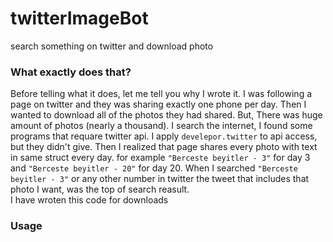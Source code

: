 # twitterImageBot
search something on twitter and download photo

### What exactly does that?
  Before telling what it does, let me tell you why I wrote it. I was following a page on twitter and they was sharing exactly one phone per day. Then I wanted to download all of the photos they had shared. But, There was huge amount of photos (nearly a thousand). I search the internet, I found some programs that requare twitter api. I apply `develepor.twitter` to api access, but they didn't give.
  Then I realized that page shares every photo with text in same struct every day. for example `"Berceste beyitler - 3"` for day 3 and `"Berceste beyitler - 20"` for day 20. When I searched `"Berceste beyitler - 3"` or any other number in twitter the tweet that includes that photo I want, was the top of search reasult.  
I have wroten this code for downloads 
### Usage

